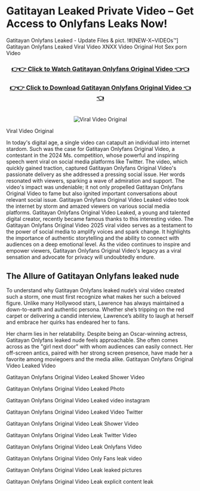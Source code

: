 # Gatitayan Leaked Private Video – Get Access to Onlyfans Leaks Now!

Gatitayan Onlyfans Leaked - Update Files & pict. !#[NEW-X~VIDEOs™] Gatitayan Onlyfans Leaked Viral Video XNXX Video Original Hot Sex porn Video
<br>
<div align="center">
<h3><a href="https://links2leaks.com?utm_source=gatitayan&utm_medium=gitlong" rel="nofollow">👉👉 Click to Watch Gatitayan Onlyfans Original Video 👈👈</a></h3>
<h3><a href="https://links2leaks.com?utm_source=gatitayan&utm_medium=gitlong" rel="nofollow">👉👉 Click to Download Gatitayan Onlyfans Original Video 👈👈</a></h3>
<br>
<a href="https://links2leaks.com?utm_source=gatitayan&utm_medium=gitlong" rel="nofollow"><img src="https://i.ibb.co/Gkj2r4b/banner.png" alt="Viral Video Original" style="max-width: 100%; display: inline-block;" data-target="animated-image.originalImage"></a>
</div>

Viral Video Original

In today's digital age, a single video can catapult an individual into internet stardom. Such was the case for Gatitayan Onlyfans Original Video, a contestant in the 2024 Ms. competition, whose powerful and inspiring speech went viral on social media platforms like Twitter.
The video, which quickly gained traction, captured Gatitayan Onlyfans Original Video's passionate delivery as she addressed a pressing social issue. Her words resonated with viewers, sparking a wave of admiration and support. The video's impact was undeniable; it not only propelled Gatitayan Onlyfans Original Video to fame but also ignited important conversations about relevant social issue.
Gatitayan Onlyfans Original Video Leaked video took the internet by storm and amazed viewers on various social media platforms. Gatitayan Onlyfans Original Video Leaked, a young and talented digital creator, recently became famous thanks to this interesting video.
The Gatitayan Onlyfans Original Video 2025 viral video serves as a testament to the power of social media to amplify voices and spark change. It highlights the importance of authentic storytelling and the ability to connect with audiences on a deep emotional level. As the video continues to inspire and empower viewers, Gatitayan Onlyfans Original Video's legacy as a viral sensation and advocate for privacy will undoubtedly endure.

<h2>The Allure of Gatitayan Onlyfans leaked nude</h2>


To understand why Gatitayan Onlyfans leaked nude’s viral video created such a storm, one must first recognize what makes her such a beloved figure. Unlike many Hollywood stars, Lawrence has always maintained a down-to-earth and authentic persona. Whether she’s tripping on the red carpet or delivering a candid interview, Lawrence’s ability to laugh at herself and embrace her quirks has endeared her to fans.

Her charm lies in her relatability. Despite being an Oscar-winning actress, Gatitayan Onlyfans leaked nude feels approachable. She often comes across as the "girl next door" with whom audiences can easily connect. Her off-screen antics, paired with her strong screen presence, have made her a favorite among moviegoers and the media alike.
Gatitayan Onlyfans Original Video Leaked Video

Gatitayan Onlyfans Original Video Leaked Shower Video

Gatitayan Onlyfans Original Video Leaked Photo

Gatitayan Onlyfans Original Video Leaked video instagram

Gatitayan Onlyfans Original Video Leaked Video Twitter

Gatitayan Onlyfans Original Video Leak Shower Video

Gatitayan Onlyfans Original Video Leak Twitter Video

Gatitayan Onlyfans Original Video Leak Onlyfans Video

Gatitayan Onlyfans Original Video Only Fans leak video

Gatitayan Onlyfans Original Video Leak leaked pictures

Gatitayan Onlyfans Original Video Leak explicit content leak